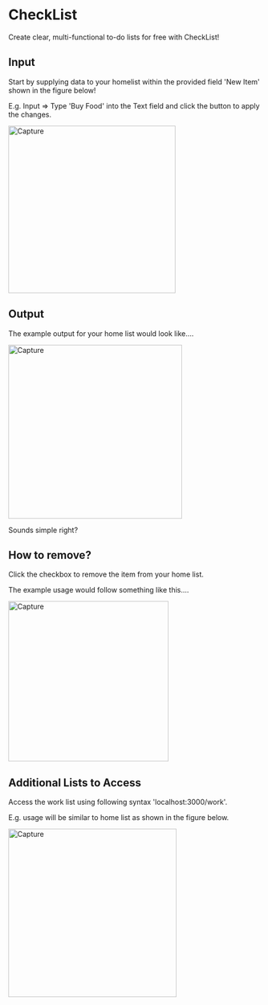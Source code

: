 # CheckList
Create clear, multi-functional to-do lists for free with CheckList! 

## Input 
Start by supplying data to your homelist within the provided field 'New Item' shown in the figure below!

E.g. Input => Type 'Buy Food' into the Text field and click the button to apply the changes.

<img width="333" alt="Capture" src="https://user-images.githubusercontent.com/91548582/139589466-712b661c-56d6-4d72-83ae-e735b0632cdd.PNG">

## Output
The example output for your home list would look like....

<img width="346" alt="Capture" src="https://user-images.githubusercontent.com/91548582/139589557-b7488b28-7226-4b5e-b54c-81ca3efa6dc9.PNG">

Sounds simple right? 

## How to remove?

Click the checkbox to remove the item from your home list. 

The example usage would follow something like this....

<img width="319" alt="Capture" src="https://user-images.githubusercontent.com/91548582/139589785-362bace6-63ff-4ae5-9e5b-c2efbbc709be.PNG">

## Additional Lists to Access

Access the work list using following syntax 'localhost:3000/work'.

E.g. usage will be similar to home list as shown in the figure below.

<img width="335" alt="Capture" src="https://user-images.githubusercontent.com/91548582/139590032-06598c1c-65e0-4189-827d-095768dfcc67.PNG">

